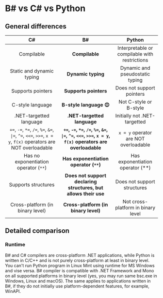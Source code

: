 # B# vs C# vs Python

## General differences

| C#                        | B#                           | Python                                        |
|:-------------------------:|:----------------------------:|:---------------------------------------------:|
| Compilable                | **Compilable**               | Interpretable or compilable with restrictions |
| Static and dynamic typing | **Dynamic typing**           | Dynamic and pseudostatic typing               |
| Supports pointers         | **Supports pointers**        | Does not support pointers                     |
| C-style language          | **B-style language :blush:** | Not C-style or B-style                        |
| .NET-targetted language   | **.NET-targetted language**  | Initially not .NET-targetted                  |
| `+=`, `-=`, `*=`, `/=`, `%=`, `&=`, `\|=`, `^=`, `<<=`, `>>=`, `x = y`, `f(x)` operators are NOT overloadable | **`+=`, `-=`, `*=`, `/=`, `%=`, `&=`, `\|=`, `^=`, `<<=`, `>>=`, `x = y`, `f(x)` operators are overloadable** | `x = y` operator are NOT overloadable |
| Has no exponentiation operator (`**`)                                                                         | **Has exponentiation operator (`**`)**                                                                        | Has exponentiation operator (**)      |
| Supports structures                                                                                           | **Does not support declaring structures, but allows their use**                                               | Does not support structures           |
| Cross-platform (in binary level)                                                                              | **Cross-platform (in binary level)**                                                                          | Not cross-platform in binary level    |

## Detailed comparison

### Runtime

B# and C# compilers are cross-platform .NET applications, while Python is written in C/C++ and is not purely cross-platform at least in binary level. You can't run Python program in Linux Mint using runtime for MS Windows and vise versa. B# compiler is compatible with .NET Framework and Mono on all supported platforms in binary level (yes, you may run same bsc.exe in Windows, Linux and macOS). The same applies to applications written in B#, if they do not initially use platform-dependent features, for example, WinAPI.
